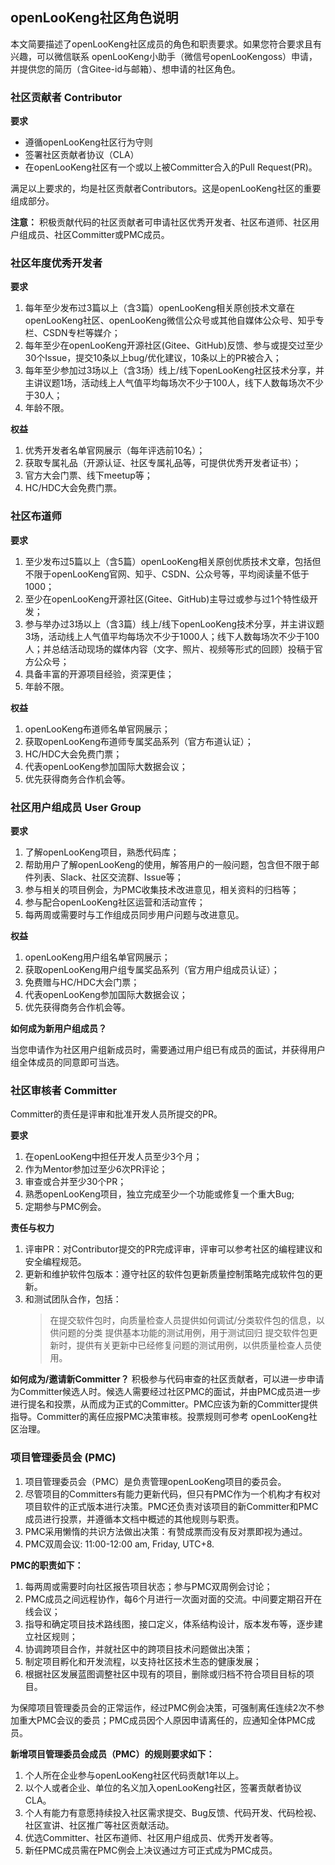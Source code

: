 
## openLooKeng社区角色说明

本文简要描述了openLooKeng社区成员的角色和职责要求。如果您符合要求且有兴趣，可以微信联系 openLooKeng小助手（微信号openLooKengoss）申请，并提供您的简历（含Gitee-id与邮箱）、想申请的社区角色。

### 社区贡献者 Contributor

**要求** 
+ 遵循openLooKeng社区行为守则
+ 签署社区贡献者协议（CLA）
+ 在openLooKeng社区有一个或以上被Committer合入的Pull Request(PR)。

满足以上要求的，均是社区贡献者Contributors。这是openLooKeng社区的重要组成部分。

**注意：** 积极贡献代码的社区贡献者可申请社区优秀开发者、社区布道师、社区用户组成员、社区Committer或PMC成员。


### 社区年度优秀开发者

**要求**

1. 每年至少发布过3篇以上（含3篇）openLooKeng相关原创技术文章在openLooKeng社区、openLooKeng微信公众号或其他自媒体公众号、知乎专栏、CSDN专栏等媒介； 
2. 每年至少在openLooKeng开源社区(Gitee、GitHub)反馈、参与或提交过至少30个Issue，提交10条以上bug/优化建议，10条以上的PR被合入；
3. 每年至少参加过3场以上（含3场）线上/线下openLooKeng社区技术分享，并主讲议题1场，活动线上人气值平均每场次不少于100人，线下人数每场次不少于30人；
4. 年龄不限。


**权益**
1. 优秀开发者名单官网展示（每年评选前10名）；
2. 获取专属礼品（开源认证、社区专属礼品等，可提供优秀开发者证书）；
3. 官方大会门票、线下meetup等；
4. HC/HDC大会免费门票。


### 社区布道师

**要求**
1. 至少发布过5篇以上（含5篇）openLooKeng相关原创优质技术文章，包括但不限于openLooKeng官网、知乎、CSDN、公众号等，平均阅读量不低于1000；
2. 至少在openLooKeng开源社区(Gitee、GitHub)主导过或参与过1个特性级开发；
3. 参与举办过3场以上（含3篇）线上/线下openLooKeng技术分享，并主讲议题3场，活动线上人气值平均每场次不少于1000人；线下人数每场次不少于100人；并总结活动现场的媒体内容（文字、照片、视频等形式的回顾）投稿于官方公众号；
4. 具备丰富的开源项目经验，资深更佳；
5. 年龄不限。

**权益**
1. openLooKeng布道师名单官网展示；
2. 获取openLooKeng布道师专属奖品系列（官方布道认证）；
3. HC/HDC大会免费门票；
4. 代表openLooKeng参加国际大数据会议；
5. 优先获得商务合作机会等。


### 社区用户组成员 User Group

**要求** 
1. 了解openLooKeng项目，熟悉代码库；
2. 帮助用户了解openLooKeng的使用，解答用户的一般问题，包含但不限于邮件列表、Slack、社区交流群、Issue等；
3. 参与相关的项目例会，为PMC收集技术改进意见，相关资料的归档等；
4. 参与配合openLooKeng社区运营和活动宣传；
5. 每两周或需要时与工作组成员同步用户问题与改进意见。

**权益**
1. openLooKeng用户组名单官网展示；
2. 获取openLooKeng用户组专属奖品系列（官方用户组成员认证）；
3. 免费赠与HC/HDC大会门票；
4. 代表openLooKeng参加国际大数据会议；
5. 优先获得商务合作机会等。

**如何成为新用户组成员？**

当您申请作为社区用户组新成员时，需要通过用户组已有成员的面试，并获得用户组全体成员的同意即可当选。
 
### 社区审核者 Committer

Committer的责任是评审和批准开发人员所提交的PR。

**要求** 
1. 在openLooKeng中担任开发人员至少3个月；
2. 作为Mentor参加过至少6次PR评论；
3. 审查或合并至少30个PR；
4. 熟悉openLooKeng项目，独立完成至少一个功能或修复一个重大Bug;
5. 定期参与PMC例会。

**责任与权力**

1. 评审PR：对Contributor提交的PR完成评审，评审可以参考社区的编程建议和安全编程规范。
2. 更新和维护软件包版本：遵守社区的软件包更新质量控制策略完成软件包的更新。
3. 和测试团队合作，包括：
    >在提交软件包时，向质量检查人员提供如何调试/分类软件包的信息，以供问题的分类
    >提供基本功能的测试用例，用于测试回归
    >提交软件包更新时，提供有关更新中已经修复问题的测试用例，以供质量检查人员使用。

**如何成为/邀请新Committer？** 
积极参与代码审查的社区贡献者，可以进一步申请为Committer候选人时。候选人需要经过社区PMC的面试，并由PMC成员进一步进行提名和投票，从而成为正式的Committer。PMC应该为新的Committer提供指导。Committer的离任应报PMC决策审核。投票规则可参考 openLooKeng社区治理。

### 项目管理委员会 (PMC)

1. 项目管理委员会（PMC）是负责管理openLooKeng项目的委员会。
2. 尽管项目的Committers有能力更新代码，但只有PMC作为一个机构才有权对项目软件的正式版本进行决策。PMC还负责对该项目的新Committer和PMC成员进行投票，并遵循本文档中概述的其他规则与职责。
3. PMC采用懒惰的共识方法做出决策：有赞成票而没有反对票即视为通过。
4. PMC双周会议: 11:00-12:00 am, Friday, UTC+8.


**PMC的职责如下：** 
1. 每两周或需要时向社区报告项目状态；参与PMC双周例会讨论；
2. PMC成员之间远程协作，每6个月进行一次面对面的交流。中间要定期召开在线会议；
3. 指导和确定项目技术路线图，接口定义，体系结构设计，版本发布等，逐步建立社区规则；
4. 协调跨项目合作，并就社区中的跨项目技术问题做出决策；
5. 制定项目孵化和开发流程，以支持社区技术生态的健康发展；
6. 根据社区发展蓝图调整社区中现有的项目，删除或归档不符合项目目标的项目。

为保障项目管理委员会的正常运作，经过PMC例会决策，可强制离任连续2次不参加重大PMC会议的委员；PMC成员因个人原因申请离任的，应通知全体PMC成员。

**新增项目管理委员会成员（PMC）的规则要求如下：**
1. 个人所在企业参与openLooKeng社区代码贡献1年以上。
2. 以个人或者企业、单位的名义加入openLooKeng社区，签署贡献者协议CLA。
3. 个人有能力有意愿持续投入社区需求提交、Bug反馈、代码开发、代码检视、社区宣讲、社区推广等社区贡献活动。
4. 优选Committer、社区布道师、社区用户组成员、优秀开发者等。
5. 新任PMC成员需在PMC例会上决议通过方可正式成为PMC成员。











